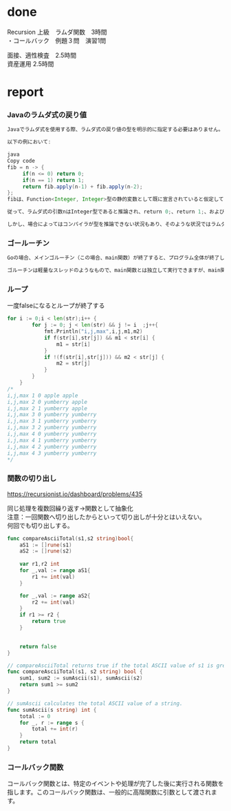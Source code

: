 # done
Recursion 上級　ラムダ関数　3時間</br>
・コールバック　例題３問　演習1問</br>

面接、適性検査　2.5時間</br>
資産運用 2.5時間</br>
# report
### Javaのラムダ式の戻り値
```java
Javaでラムダ式を使用する際、ラムダ式の戻り値の型を明示的に指定する必要はありません。これは、ラムダ式が「型推論」によってその型を推定するためです。ラムダ式は、その文脈において期待される型から、パラメータの型と戻り値の型を推論します。これを「ターゲット型」と呼び、ラムダ式の文脈からその型が決定されます。

以下の例において:

java
Copy code
fib = n -> {
     if(n <= 0) return 0;
     if(n == 1) return 1;
     return fib.apply(n-1) + fib.apply(n-2);
};
fibは、Function<Integer, Integer>型の静的変数として既に宣言されていると仮定しています。これにより、ラムダ式の期待される型は既に定義されており、Function<Integer, Integer>インターフェースは、Integer型の引数を取り、Integer型の戻り値を返すメソッドapplyを持っていることを意味します。

従って、ラムダ式の引数nはInteger型であると推論され、return 0;、return 1;、およびreturn fib.apply(n-1) + fib.apply(n-2);の各ステートメントは、Integer型の値を返すと理解されます。コンパイラはこれらの型推論を行い、明示的な型宣言が不要になるのです。

しかし、場合によってはコンパイラが型を推論できない状況もあり、そのような状況ではラムダ式のパラメータに型を明示的に指定する必要があります。
```

### ゴールーチン
```go
Goの場合、メインゴルーチン（この場合、main関数）が終了すると、プログラム全体が終了し、実行中のすべての他のゴルーチンも終了します。

ゴルーチンは軽量なスレッドのようなもので、main関数とは独立して実行できますが、main関数が終了すると、それらは強制終了されます。
```

### ループ　
一度falseになるとループが終了する</br>

```go
for i := 0;i < len(str);i++ {
        for j := 0; j < len(str) && j != i  ;j++{
            fmt.Println("i,j,max",i,j,m1,m2)
            if f(str[i],str[j]) && m1 < str[i] {
                m1 = str[i]
            } 
            if !(f(str[i],str[j])) && m2 < str[j] {
                m2 = str[j]
            }
        } 
    }
/*
i,j,max 1 0 apple apple
i,j,max 2 0 yumberry apple
i,j,max 2 1 yumberry apple
i,j,max 3 0 yumberry yumberry
i,j,max 3 1 yumberry yumberry
i,j,max 3 2 yumberry yumberry
i,j,max 4 0 yumberry yumberry
i,j,max 4 1 yumberry yumberry
i,j,max 4 2 yumberry yumberry
i,j,max 4 3 yumberry yumberry
*/
```


### 関数の切り出し
https://recursionist.io/dashboard/problems/435</br>

同じ処理を複数回繰り返す→関数として抽象化</br>
注意：一回関数へ切り出したからといって切り出しが十分とはいえない。</br>
何回でも切り出しする。</br>

```go
func compareAsciiTotal(s1,s2 string)bool{
    aS1 := []rune(s1)
    aS2 := []rune(s2)
    
    var r1,r2 int
    for _,val := range aS1{
        r1 += int(val)
    }

    for _,val := range aS2{
        r2 += int(val)
    }
    if r1 >= r2 {
        return true
    }

    
    return false
}
```

```go
// compareAsciiTotal returns true if the total ASCII value of s1 is greater than or equal to that of s2.
func compareAsciiTotal(s1, s2 string) bool {
    sum1, sum2 := sumAscii(s1), sumAscii(s2)
    return sum1 >= sum2
}

// sumAscii calculates the total ASCII value of a string.
func sumAscii(s string) int {
    total := 0
    for _, r := range s {
        total += int(r)
    }
    return total
}
```

### コールバック関数
コールバック関数とは、特定のイベントや処理が完了した後に実行される関数を指します。このコールバック関数は、一般的に高階関数に引数として渡されます。</br>